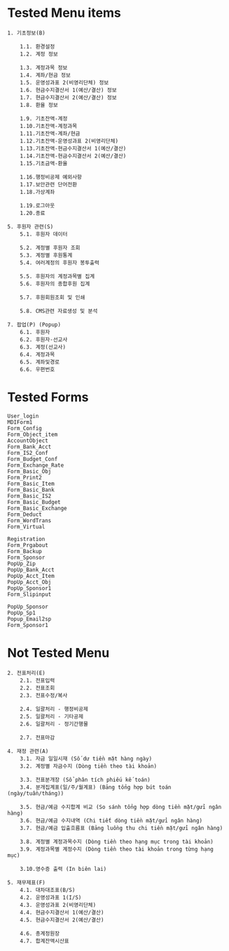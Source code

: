 # Tested Menu items	

```
1. 기초정보(B)

	1.1. 환경설정 
	1.2. 계정 정보 
	
	1.3. 계정과목 정보 
	1.4. 계좌/현금 정보 
	1.5. 운영성과표 2(비영리단체) 정보 
	1.6. 현금수지결산서 1(예산/결산) 정보 
	1.7. 현금수지결산서 2(예산/결산) 정보 
	1.8. 환율 정보 
		
	1.9. 기초잔액-계정
	1.10.기초잔액-계정과목 
	1.11.기초잔액-계좌/현금 
	1.12.기초잔액-운영성과표 2(비영리단체) 
	1.13.기초잔액-현금수지결산서 1(예산/결산) 
	1.14.기초잔액-현금수지결산서 2(예산/결산) 
	1.15.기초금액-환율 
		
	1.16.행정비공제 예외사항 
	1.17.보안관련 단어전환 
	1.18.가상계좌 
		
	1.19.로그아웃 
	1.20.종료

5. 후원자 관련(S) 	
	5.1. 후원자 데이터
   
	5.2. 계정별 후원자 조회 
	5.3. 계정별 후원통계 
	5.4. 여러계정의 후원자 봉투출력
   
	5.5. 후원자의 계정과목별 집계
	5.6. 후원자의 종합후원 집계
   
	5.7. 후원회원조회 및 인쇄
   
	5.8. CMS관련 자료생성 및 분석 
	
7. 팝업(P) (Popup)	
	6.1. 후원자 
	6.2. 후원자-선교사
	6.3. 계정(선교사) 
	6.4. 계정과목 
	6.5. 계좌및경로 
	6.6. 우편번호

```

# Tested Forms	

	User_login
	MDIForm1
	Form_Config
	Form_Object_item
	AccountObject
	Form_Bank_Acct
	Form_IS2_Conf
	Form_Budget_Conf
	Form_Exchange_Rate
	Form_Basic_Obj
	Form_Print2
	Form_Basic_Item
	Form_Basic_Bank
	Form_Basic_IS2
	Form_Basic_Budget
	Form_Basic_Exchange
	Form_Deduct
	Form_WordTrans
	Form_Virtual
	
	Registration
	Form_Prgabout
	Form_Backup
	Form_Sponsor
	PopUp_Zip
	PopUp_Bank_Acct
	PopUp_Acct_Item
	PopUp_Acct_Obj
	PopUp_Sponsor1
	Form_Slipinput
	
	PopUp_Sponsor
	PopUp_Sp1
	Popup_Email2sp
	Form_Sponsor1

# Not Tested Menu

```
2. 전표처리(E) 	
	2.1. 전표입력
	2.2. 전표조회 
	2.3. 전표수정/복사
   
	2.4. 일괄처리 - 행정비공제 
	2.5. 일괄처리 - 기타공제 
	2.6. 일괄처리 - 정기간행물
   
	2.7. 전표마감 
	
4. 재정 관련(A) 	
	3.1. 자금 일일시재 (Số dư tiền mặt hàng ngày)
	3.2. 계정별 자금수지 (Dòng tiền theo tài khoản)
   
	3.3. 전표분개장 (Sổ phân tích phiếu kế toán)
	3.4. 분개집계표(일/주/월계표) (Bảng tổng hợp bút toán (ngày/tuần/tháng))
   
	3.5. 현금/예금 수지합계 비교 (So sánh tổng hợp dòng tiền mặt/gửi ngân hàng)
	3.6. 현금/예금 수지내역 (Chi tiết dòng tiền mặt/gửi ngân hàng)
	3.7. 현금/예금 입출흐름표 (Bảng luồng thu chi tiền mặt/gửi ngân hàng)

	3.8. 계정별 계정과목수지 (Dòng tiền theo hạng mục trong tài khoản)
	3.9. 계정과목별 계정수지 (Dòng tiền theo tài khoản trong từng hạng mục)
   
	3.10.영수증 출력 (In biên lai)
	
5. 재무제표(F)  	
	4.1. 대차대조표(B/S)  
	4.2. 운영성과표 1(I/S)        
	4.3. 운영성과표 2(비영리단체) 
	4.4. 현금수지결산서 1(예산/결산)
	4.5. 현금수지결산서 2(예산/결산)
   
	4.6. 총계정원장 
	4.7. 합계잔액시산표    
```

